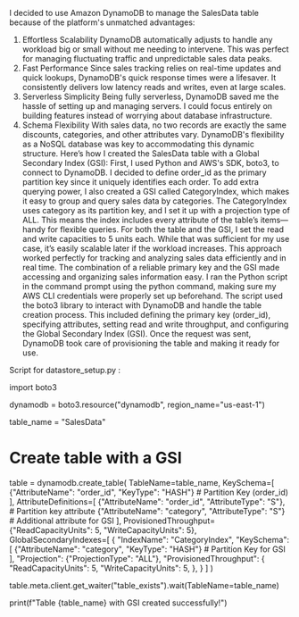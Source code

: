 I decided to use Amazon DynamoDB to manage the SalesData table because of the platform's unmatched advantages:
1.	Effortless Scalability
 DynamoDB automatically adjusts to handle any workload big or small without me needing to intervene. This was perfect for managing fluctuating traffic and unpredictable sales data peaks.
2.	Fast Performance 
Since sales tracking relies on real-time updates and quick lookups, DynamoDB's quick response times were a lifesaver. It consistently delivers low latency reads and writes, even at large scales.
3.	Serverless Simplicity 
Being fully serverless, DynamoDB saved me the hassle of setting up and managing servers. I could focus entirely on building features instead of worrying about database infrastructure.
4.	Schema Flexibility 
With sales data, no two records are exactly the same discounts, categories, and other attributes vary. DynamoDB's flexibility as a NoSQL database was key to accommodating this dynamic structure.
Here’s how I created the SalesData table with a Global Secondary Index (GSI):
First, I used Python and AWS's SDK, boto3, to connect to DynamoDB. I decided to define order_id as the primary partition key since it uniquely identifies each order. To add extra querying power, I also created a GSI called CategoryIndex, which makes it easy to group and query sales data by categories.
The CategoryIndex uses category as its partition key, and I set it up with a projection type of ALL. This means the index includes every attribute of the table’s items—handy for flexible queries.
For both the table and the GSI, I set the read and write capacities to 5 units each. While that was sufficient for my use case, it’s easily scalable later if the workload increases.
This approach worked perfectly for tracking and analyzing sales data efficiently and in real time. The combination of a reliable primary key and the GSI made accessing and organizing sales information easy.
I ran the Python script in the command prompt using the python command, making sure my AWS CLI credentials were properly set up beforehand. The script used the boto3 library to interact with DynamoDB and handle the table creation process. This included defining the primary key (order_id), specifying attributes, setting read and write throughput, and configuring the Global Secondary Index (GSI).
Once the request was sent, DynamoDB took care of provisioning the table and making it ready for use.

Script for datastore_setup.py :


import boto3

dynamodb = boto3.resource("dynamodb", region_name="us-east-1")

table_name = "SalesData"

# Create table with a GSI
table = dynamodb.create_table(
    TableName=table_name,
    KeySchema=[
        {"AttributeName": "order_id", "KeyType": "HASH"}  # Partition Key (order_id)
    ],
    AttributeDefinitions=[
        {"AttributeName": "order_id", "AttributeType": "S"},  # Partition key attribute
        {"AttributeName": "category", "AttributeType": "S"}   # Additional attribute for GSI
    ],
    ProvisionedThroughput={"ReadCapacityUnits": 5, "WriteCapacityUnits": 5},
    GlobalSecondaryIndexes=[
        {
            "IndexName": "CategoryIndex",
            "KeySchema": [
                {"AttributeName": "category", "KeyType": "HASH"}  # Partition Key for GSI
            ],
            "Projection": {"ProjectionType": "ALL"},
            "ProvisionedThroughput": {
                "ReadCapacityUnits": 5,
                "WriteCapacityUnits": 5,
            },
        }
    ]
)

table.meta.client.get_waiter("table_exists").wait(TableName=table_name)

print(f"Table {table_name} with GSI created successfully!")
